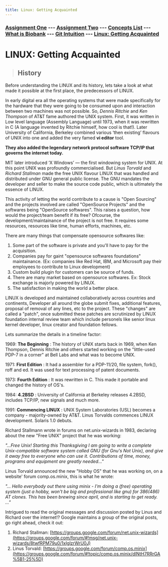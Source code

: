 ```yaml
---
title: Linux: Getting Acquainted
---
```

### [Assignment One](https://swapnil-ingle.github.io)  ---     [Assignment Two](https://swapnil-ingle.github.io/Ass2) --- [Concepts List](https://swapnil-ingle.github.io/Concepts) --- [What is Biobank](https://swapnil-ingle.github.io/what_is_biobank) --- [Git Intuition](https://swapnil-ingle.github.io/git_for_starters) --- [Linux: Getting Acquainted](https://swapnil-ingle.github.io/linux_history)

# LINUX: Getting Acquainted

> ## History

Before understanding the LINUX and its history, lets take a look at what made it possible at the first place, the predecessors of LINUX.

In early digital era all the operating systems that were made specifically for the hardware that they were going to be consumed upon and interaction between two machines was not possible. So, *Dennis Ritchie* and *Ken Thompson* of AT&T fame authored the UNIX system. First, it was written in Low level language (Assembly Language) until 1973, when it was rewritten in C (A language invented by Ritchie himself, how cool is that!).
Later University of California, Berkeley combined various ‘then existing’ flavours of UNIX into one and added the very famed **vi editor** tool.

**They also added the legendary network protocol software TCP/IP that governs the internet today.**

MIT later introduced ‘X Windows’ — the first windowing system for UNIX. At this point UNIX was profoundly commercialised. 
But *Linus Torvald* and *Richard Stallman* made the free UNIX flavour LINUX that was handled and distributed under GNU general public license. The GNU mandates the developer and seller to make the source code public, which is ultimately the essence of LINUX.

This activity of letting the world contribute to a cause is "Open Sourcing" and the projects involved are called "OpenSource Projects" and the softwares being "OpenSource softwares". 
This raises a question, how would the project/team benefit if its free? Ofcourse, the development/maintainance of the project is not free. It requires some resources, resources like time, human efforts, machines, etc.

There are many things that compensate opensource softwares like:

1. Some part of the software is private and you'll have to pay for the acquisition.
2. Companies pay for gaint "opensource softwares foundations" maintainance. (Ex: companies like Red Hat, IBM, and Microsoft pay their employees to contribute to Linux development)
3. Custom build plugin for customers can be source of funds.
4. There are many market based on opensource softwares. Ex: Stock exchange is majorly powered by LINUX.
5. The satisfaction in making the world a better place.

LINUX is developed and maintained collaboratively across countries and continents, Developer all around the globe submit fixes, additional features, proposal of removal of any lines, etc to the project. 
These "changes" are called a "patch", once submitted these patches are scrutinized by LINUX foundation internal review team which include personels like senior linux kernel developer, linux creator and foundation fellows.

Lets summarize the details in a timeline factor:

1969:	**The Beginning** :	The history of UNIX starts back in 1969, when Ken Thompson, Dennis Ritchie and others started working on the "little-used PDP-7 in a corner" at Bell Labs and what was to become UNIX.

1971:	**First Edition**	: It had a assembler for a PDP-11/20, file system, fork(), roff and ed. It was used for text processing of patent documents.

1973:	**Fourth Edition**	: It was rewritten in C. This made it portable and changed the history of OS's.

1984:	**4.2BSD**	: University of California at Berkeley releases 4.2BSD, includes TCP/IP, new signals and much more.

1991: **Commencing LINUX** : UNIX System Laboratories (USL) becomes a company - majority-owned by AT&T. Linus Torvalds commences LINUX development. Solaris 1.0 debuts.

Richard Stallmann wrote in forums on net.unix-wizards in 1983, declaring about the new "Free UNIX" project that he was working:

*"...Free Unix!
Starting this Thanksgiving I am going to write a complete
Unix-compatible software system called GNU (for Gnu's Not Unix), and
give it away free to everyone who can use it.  Contributions of time,
money, programs and equipment are greatly needed..."*

Linus Torvald announced the new "Hobby OS" that he was working on, on a website' forum comp.os.minix, this is what he wrote:

*"...
Hello everybody out there using minix -
I'm doing a (free) operating system (just a hobby, won't be big and
professional like gnu) for 386(486) AT clones.  This has been brewing
since april, and is starting to get ready.
..."*

Intrigued to read the original messages and discussion posted by Linus and Richard over the internet!?
Google maintains a group of the original posts, go right ahead, check it out:

1. Richard Stallman: [https://groups.google.com/forum/net.unix-wizards](https://groups.google.com/forum/#!msg/net.unix-wizards/8twfRPM79u0/1xlglzrWrU0J)
2. Linus Torvald: [https://groups.google.com/forum/comp.os.minix](https://groups.google.com/forum/#!topic/comp.os.minix/dlNtH7RRrGA%5B1-25%5D)


